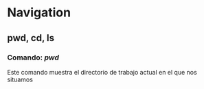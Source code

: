 # Navigation
 
## pwd, cd, ls

### Comando: *pwd*
Este comando muestra el directorio de trabajo actual en el que nos situamos
